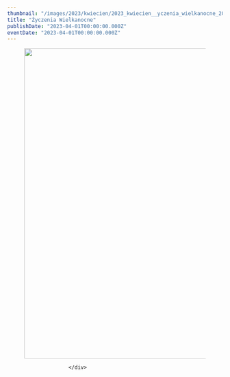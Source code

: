 ```yaml
---
thumbnail: "/images/2023/kwiecien/2023_kwiecien__yczenia_wielkanocne_2023_04__yczenia_wielkanocne_zyczenia-swiateczne-1024x724.jpg"
title: "Życzenia Wielkanocne"
publishDate: "2023-04-01T00:00:00.000Z"
eventDate: "2023-04-01T00:00:00.000Z"
---
```


<div class="entry-content">
							
							
<p></p>



<figure class="wp-block-image size-large"><a href="http://mgok-zawichost.pl/wp-content/uploads/2023/04/zyczenia-swiateczne.jpg"><img fetchpriority="high" decoding="async" width="1024" height="724" src="/images/2023/kwiecien/2023_kwiecien__yczenia_wielkanocne_2023_04__yczenia_wielkanocne_zyczenia-swiateczne-1024x724.jpg" alt="" class="wp-image-9550" srcset="/images/2023/kwiecien/2023_kwiecien__yczenia_wielkanocne_2023_04__yczenia_wielkanocne_zyczenia-swiateczne-1024x724.jpg 1024w, /images/2023/kwiecien/zyczenia-swiateczne-300x212.jpg 300w, /images/2023/kwiecien/zyczenia-swiateczne-768x543.jpg 768w, /images/2023/kwiecien/zyczenia-swiateczne-1536x1086.jpg 1536w, /images/2023/kwiecien/zyczenia-swiateczne.jpg 2000w" sizes="(max-width: 1024px) 100vw, 1024px"></a></figure>
						
						</div>
